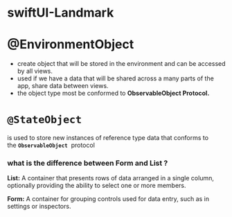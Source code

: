 # swiftUI-Landmark


# @EnvironmentObject

- create object that will be stored in the environment and can be accessed by all views.
- used if we have a data that will be shared across a many parts of the app, share data between views.
- the object type most be conformed to **ObservableObject Protocol.**

# **`@StateObject`**

is used to store new instances of reference type data that conforms to the **`ObservableObject`**
 protocol

### what is the difference between Form and List ?

**List:** A container that presents rows of data arranged in a single column, optionally providing the ability to select one or more members.

**Form:** A container for grouping controls used for data entry, such as in settings or inspectors.
